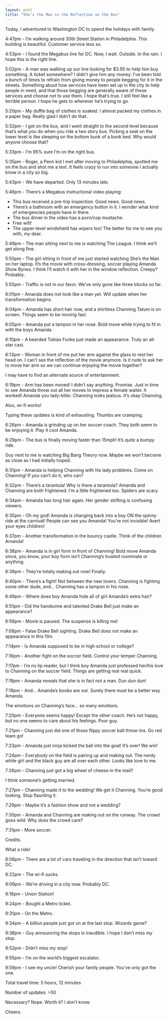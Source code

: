 ```yaml
---
layout: post
title: "She’s the Man in the Reflection on the Bus"
---
```


Today, I adventured to Washington DC to spend the holidays with family.

4:47pm - I’m walking around 30th Street Station in Philadelphia. This building is beautiful. Customer service less so.

4:53pm - I found the Megabus line for DC. Now, I wait. Outside. In the rain. I hope this is the right line.

5:02pm - A man was walking up our line looking for $3.95 to help him buy something. A ticket somewhere? I didn’t give him any money. I’ve been told a bunch of times to refrain from giving money to people begging for it in the streets. Something about how services have been set up in the city to help people in need, and that those begging are generally aware of these services and choose not to use them. I hope that’s true. I still feel like a terrible person. I hope he gets to wherever he’s trying to go.

5:20pm - My duffle bag of clothes is soaked. I almost packed my clothes in a paper bag. Really glad I didn’t do that.

5:32pm - I got on the bus, and I went straight to the second level because that’s what you do when you ride a two story bus. Picking a seat on the lower level is like sleeping on the bottom bunk of a bunk bed. Why would anyone choose that?

5:33pm - I’m 95% sure I’m on the right bus.

5:35pm - Roger, a Penn kid I met after moving to Philadelphia, spotted me on the bus and shot me a text. It feels crazy to run into someone I actually know in a city so big.

5:43pm - We have departed. Only 13 minutes late.

5:46pm - There’s a Megabus instructional video playing:
- This bus received a pre-trip inspection. Good news. Good news.
- There’s a bathroom with an emergency button in it. I wonder what kind of emergencies people have in there.
- The bus driver in the video has a porn/cop mustache.
- Free wifi!
- The upper-level windshield has wipers too! The better for me to see you with, my dear.

5:49pm - The man sitting next to me is watching The League. I think we’ll get along fine.

5:50pm - The girl sitting in front of me just started watching She’s the Man on her laptop. It’s the movie with cross-dressing, soccer playing Amanda Show Bynes. I think I’ll watch it with her in the window reflection. Creepy? Probably.

5:55pm - Traffic is not in our favor. We’ve only gone like three blocks so far.

6:01pm - Amanda does not look like a man yet. Will update when her transformation begins.

6:04pm - Amanda has short hair now, and a shirtless Channing Tatum is on screen. Things seem to be moving fast.

6:05pm - Amanda put a tampon in her nose. Bold move while trying to fit in with the boys Amanda.

6:10pm - A bearded Tobias Funke just made an appearance. Truly an all-star cast.

6:13pm - Woman in front of me put her arm against the glass to rest her head on. I can’t see the reflection of the movie anymore. Is it rude to ask her to move her arm so we can continue enjoying the movie together?

I may have to find an alternate source of entertainment.

6:19pm - Arm has been moved! I didn’t say anything. Promise. Just in time to see Amanda throw out all her moves to impress a female waiter. It worked! Amanda you lady-killer. Channing looks jealous. It’s okay Channing.

Also, wi-fi works!

Typing these updates is kind of exhausting. Thumbs are cramping.

6:26pm - Amanda is grinding up on her soccer coach. They both seem to be enjoying it. Play it cool Amanda.

6:29pm - The bus is finally moving faster than 15mph! It’s quite a bumpy ride.

Guy next to me is watching Big Bang Theory now. Maybe we won’t become as close as I had initially hoped.

6:31pm - Amanda is helping Channing with his lady problems. Come on Channing! If you can’t do it, who can?

6:32pm - There’s a tarantula! Why is there a tarantula? Amanda and Channing are both frightened. I’m a little frightened too. Spiders are scary.

6:34pm - Amanda has long hair again. Her gender shifting is confusing viewers.

6:35pm - Oh my god! Amanda is changing back into a boy ON the spinny ride at the carnival! People can see you Amanda! You’re not invisible! Avert your eyes children!

6:37pm - Another transformation in the bouncy castle. Think of the children Amanda!

6:38pm - Amanda is in girl form in front of Channing! Bold move Amanda since, you know, your boy form isn’t Channing’s trusted roommate or anything.

6:39pm - They’re totally making out now! Finally.

6:40pm - There’s a fight! Not between the new lovers. Channing is fighting some other dude, and… Channing has a tampon in his nose.

6:49pm - Where does boy Amanda hide all of girl Amanda’s extra hair?

6:51pm - Did the handsome and talented Drake Bell just make an appearance?

6:56pm - Movie is paused. The suspense is killing me!

7:08pm - False Drake Bell sighting. Drake Bell does not make an appearance in this film.

7:14pm - Is Amanda supposed to be in high school or college?

7:16pm - Another fight on the soccer field. Control your temper Channing.

7:17pm - I’m no lip reader, but I think boy Amanda just professed her/his love to Channing on the soccer field. Things are getting real real quick.

7:18pm - Amanda reveals that she is in fact not a man. Dun dun dun!

7:19pm - And… Amanda’s boobs are out. Surely there must be a better way Amanda.

The emotions on Channing’s face… so many emotions.

7:20pm - Everyone seems happy! Except the other coach. He’s not happy, but no one seems to care about his feelings. Poor guy.

7:21pm - Channing just did one of those flippy soccer ball throw-ins. Go red team go!

7:23pm - Amanda just ninja kicked the ball into the goal! It’s over! We win!

7:24pm - Everybody on the field is pairing up and making out. The nerdy white girl and the black guy are all over each other. Looks like love to me.

7:26pm - Channing just got a big wheel of cheese in the mail?

I think someone’s getting married.

7:27pm - Channing made it to the wedding! We get it Channing. You’re good looking.  Stop flaunting it.

7:29pm - Maybe it’s a fashion show and not a wedding?

7:30pm - Amanda and Channing are making out on the runway. The crowd goes wild. Why does the crowd care?

7:31pm - More soccer.

Credits.

What a ride!

8:08pm - There are a lot of cars traveling in the direction that isn’t toward DC.

8:22pm - The wi-fi sucks.

9:09pm - We’re driving in a city now. Probably DC.

9:16pm - Union Station!

9:24pm - Bought a Metro ticket.

9:31pm - On the Metro.

9:34pm - A billion people just got on at the last stop. Wizards game?

9:38pm - Guy announcing the stops is inaudible. I hope I don’t miss my stop.

9:52pm - Didn’t miss my stop!

9:55pm - I’m on the world’s biggest escalator.

9:59pm - I see my uncle! Cherish your family people. You’ve only got the one.

Total travel time: 5 hours, 12 minutes

Number of updates: >50

Necessary? Nope. Worth it? I don’t know.

Cheers.
